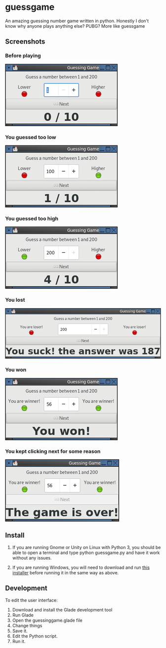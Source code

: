 # guessgame
An amazing guessing number game written in python. Honestly I don't know why anyone plays anything else? PUBG? More like guessgame

## Screenshots
### Before playing

![Game not yet started](screenshots/GuessingGame_001.png)


### You guessed too low

![Guess was made and was too low](screenshots/GuessingGame_003.png)

### You guessed too high

![Guess was made and was too high](screenshots/GuessingGame_004.png)

### You lost

![You lost](screenshots/GuessingGame_005.png)

### You won

![You won](screenshots/GuessingGame_006.png)

### You kept clicking next for some reason

![The game was over but you clicked Next anyways](screenshots/GuessingGame_007.png)

## Install

1. If you are running Gnome or Unity on Linux with Python 3, you should be able to open
a terminal and type python guessgame.py and have it work without any issues.

2. If you are running Windows, you will need to download and run [this installer](https://sourceforge.net/projects/pygobjectwin32/files/pygi-aio-3.24.1_rev1-setup_049a323fe25432b10f7e9f543b74598d4be74a39.exe/download) before running it in the same way as above.

## Development

To edit the user interface:

1. Download and install the Glade development tool
2. Run Glade
3. Open the guessinggame.glade file
4. Change things
5. Save it.
6. Edit the Python script.
7. Run it.

